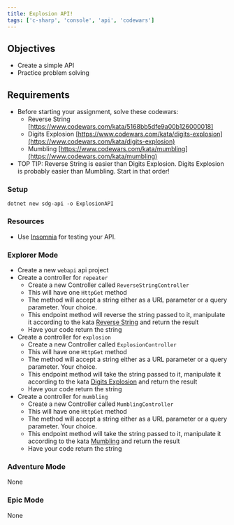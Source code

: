 ```yaml
---
title: Explosion API!
tags: ['c-sharp', 'console', 'api', 'codewars']
---
```


## Objectives

- Create a simple API
- Practice problem solving

## Requirements

- Before starting your assignment, solve these codewars:
  - Reverse String [https://www.codewars.com/kata/5168bb5dfe9a00b126000018]
  - Digits Explosion [https://www.codewars.com/kata/digits-explosion](https://www.codewars.com/kata/digits-explosion)
  - Mumbling [https://www.codewars.com/kata/mumbling](https://www.codewars.com/kata/mumbling)
- TOP TIP: Reverse String is easier than Digits Explosion. Digits Explosion is probably easier than Mumbling. Start in that order!

### Setup

```shell
dotnet new sdg-api -o ExplosionAPI
```

### Resources

- Use [Insomnia](https://insomnia.rest/) for testing your API.

### Explorer Mode

- Create a new `webapi` api project
- Create a controller for `repeater`
  - Create a new Controller called `ReverseStringController`
  - This will have one `HttpGet` method
  - The method will accept a string either as a URL parameter or a query parameter. Your choice.
  - This endpoint method will reverse the string passed to it, manipulate it according to the kata [Reverse String](https://www.codewars.com/kata/digits-explosion) and return the result
  - Have your code return the string
- Create a controller for `explosion`
  - Create a new Controller called `ExplosionController`
  - This will have one `HttpGet` method
  - The method will accept a string either as a URL parameter or a query parameter. Your choice.
  - This endpoint method will take the string passed to it, manipulate it according to the kata [Digits Explosion](https://www.codewars.com/kata/digits-explosion) and return the result
  - Have your code return the string
- Create a controller for `mumbling`
  - Create a new Controller called `MumblingController`
  - This will have one `HttpGet` method
  - The method will accept a string either as a URL parameter or a query parameter. Your choice.
  - This endpoint method will take the string passed to it, manipulate it according to the kata [Mumbling](https://www.codewars.com/kata/mumbling) and return the result
  - Have your code return the string

### Adventure Mode

None

### Epic Mode

None


